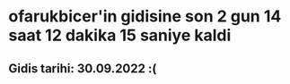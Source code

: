 # ofarukbicer'in gidisine son 2 gun 14 saat 12 dakika 15 saniye kaldi

## Gidis tarihi: 30.09.2022 :(
